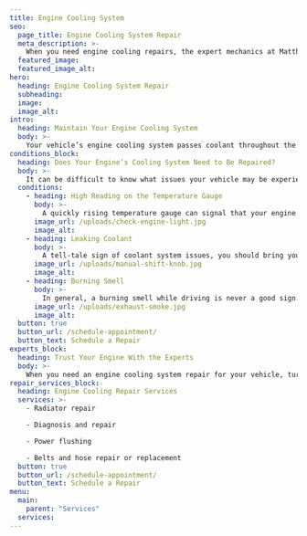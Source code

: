 ```yaml
---
title: Engine Cooling System
seo:
  page_title: Engine Cooling System Repair
  meta_description: >-
    When you need engine cooling repairs, the expert mechanics at Matthews Tire are here to inspect, diagnose and repair your system to keep you rolling!
  featured_image:
  featured_image_alt:
hero:
  heading: Engine Cooling System Repair
  subheading:
  image:
  image_alt:
intro:
  heading: Maintain Your Engine Cooling System
  body: >-
    Your vehicle’s engine cooling system passes coolant throughout the engine and reduces engine heat. Without proper maintenance, like a coolant flush (recommended every two years), your engine’s cooling system can break down and cause serious engine damage. To keep your engine in the best condition, stop into Matthews Tire for regular coolant system inspections, flushes and other maintenance as needed.
conditions_block:
  heading: Does Your Engine’s Cooling System Need to Be Repaired?
  body: >-
    It can be difficult to know what issues your vehicle may be experiencing. You can always count on Matthews Tire to provide comprehensive inspections and diagnoses when your car is acting up. For peace of mind, keep an eye out for these common signs of a failing engine cooling system:
  conditions:
    - heading: High Reading on the Temperature Gauge
      body: >-
        A quickly rising temperature gauge can signal that your engine is overheating. If the needle reaches the red zone, pull over immediately (whenever safe) to prevent permanent engine damage from overheating. Then, give your local Matthews Tire a call, because you’ll need a cooling system repair.
      image_url: /uploads/check-engine-light.jpg
      image_alt:
    - heading: Leaking Coolant
      body: >-
        A tell-tale sign of coolant system issues, you should bring your car in right away if you notice it’s leaking a green, sweet-smelling liquid. This is a clear indication of a coolant leak, which will deplete your coolant and lead to engine overheating if ignored.
      image_url: /uploads/manual-shift-knob.jpg
      image_alt:
    - heading: Burning Smell
      body: >-
        In general, a burning smell while driving is never a good sign. If you notice a burning smell, it could be an indication that your engine is overheating and/or burning oil. Again, this is a serious problem that can lead to engine failure if left unrepaired.
      image_url: /uploads/exhaust-smoke.jpg
      image_alt:
  button: true
  button_url: /schedule-appointment/
  button_text: Schedule a Repair
experts_block:
  heading: Trust Your Engine With the Experts
  body: >-
    When you need an engine cooling system repair for your vehicle, turn to the experts at Matthews Tire. Our ASE master certified technicians have the expertise and dealer-quality tools necessary to run full engine cooling system inspections and repairs to get your vehicle back into top shape and prolong the life of your engine.
repair_services_block:
  heading: Engine Cooling Repair Services
  services: >-
    - Radiator repair

    - Diagnosis and repair

    - Power flushing

    - Belts and hose repair or replacement
  button: true
  button_url: /schedule-appointment/
  button_text: Schedule a Repair
menu:
  main:
    parent: "Services"
  services:
---
```

